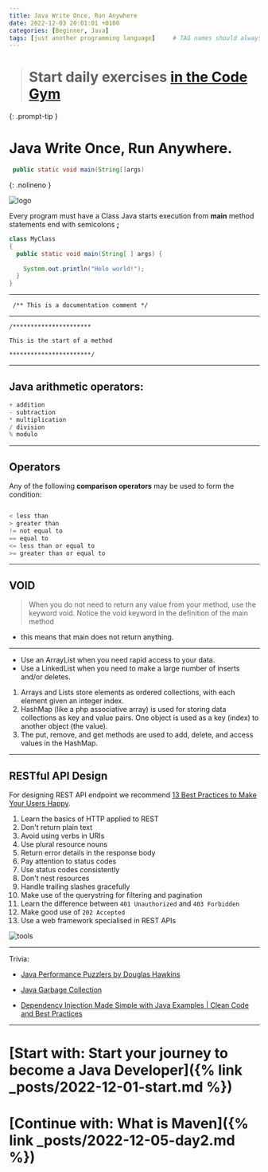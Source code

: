 ```yaml
---
title: Java Write Once, Run Anywhere
date: 2022-12-03 20:01:01 +0100
categories: [Beginner, Java]
tags: [just another programming language]     # TAG names should always be lowercase
---
```


> # Start daily exercises [in the Code Gym](https://codegym.cc/)
{: .prompt-tip }


# Java Write Once, Run Anywhere.
```java
 public static void main(String[]args)
```
{: .nolineno }

![logo](https://logodownload.org/wp-content/uploads/2017/04/java-logo-2.png)

Every program must have a Class
Java starts execution from **main** method
statements end with semicolons **;**


```java
class MyClass
{
  public static void main(String[ ] args) {
  
    System.out.println("Helo world!");
  }
}

```
---
```
 /** This is a documentation comment */
```
---
```
/**********************

This is the start of a method

***********************/
```
---
## Java arithmetic operators:
```java
+ addition
- subtraction
* multiplication
/ division
% modulo
```
---
## Operators
Any of the following **comparison operators** may be used to form the condition:
```java

< less than
> greater than
!= not equal to
== equal to
<= less than or equal to
>= greater than or equal to

```
---
## VOID
> When you do not need to return any value from your method, use the keyword void.
Notice the void keyword in the definition of the main method
- this means that main does not return anything.
		
---

- Use an ArrayList when you need rapid access to your data.
- Use a LinkedList when you need to make a large number of inserts and/or deletes.

1. Arrays and Lists store elements as ordered collections, with each element given an integer index.
2. HashMap (like a php associative array) is used for storing data collections as key and value pairs. One object is used as a key (index) to another object (the value).
3. The put, remove, and get methods are used to add, delete, and access values in the HashMap.

---
## RESTful API Design
For designing REST API endpoint we recommend [13 Best Practices to Make Your Users Happy](https://florimond.dev/blog/articles/2018/08/restful-api-design-13-best-practices-to-make-your-users-happy/).

1. Learn the basics of HTTP applied to REST
2. Don't return plain text
3. Avoid using verbs in URIs
4. Use plural resource nouns
5. Return error details in the response body
6. Pay attention to status codes
7. Use status codes consistently
8. Don't nest resources
9. Handle trailing slashes gracefully
10. Make use of the querystring for filtering and pagination
11. Learn the difference between `401 Unauthorized` and `403 Forbidden`
12. Make good use of  `202 Accepted`
13. Use a web framework specialised in REST APIs

![tools](https://florimond.dev/static/img/rest-apis-right-tool-for-job.jpg)

---
Trivia:
- [Java Performance Puzzlers by Douglas Hawkins](https://www.youtube.com/watch?v=wgQBz2Ldhvk "trivia on performance")

- [Java Garbage Collection](https://www.youtube.com/watch?v=XXOaCV5xm9s)

- [Dependency Injection Made Simple with Java Examples | Clean Code and Best Practices](https://www.youtube.com/watch?v=GATSXm7WAxU)

***
# [Start with: Start your journey to become a Java Developer]({% link _posts/2022-12-01-start.md %})
# [Continue with: What is Maven]({% link _posts/2022-12-05-day2.md %})
